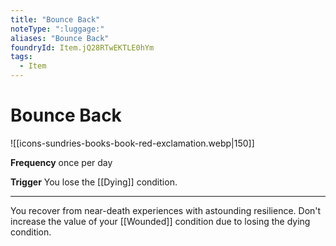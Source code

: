 ```yaml
---
title: "Bounce Back"
noteType: ":luggage:"
aliases: "Bounce Back"
foundryId: Item.jQ28RTwEKTLE0hYm
tags:
  - Item
---
```


# Bounce Back
![[icons-sundries-books-book-red-exclamation.webp|150]]

**Frequency** once per day

**Trigger** You lose the [[Dying]] condition.

* * *

You recover from near-death experiences with astounding resilience. Don't increase the value of your [[Wounded]] condition due to losing the dying condition.
